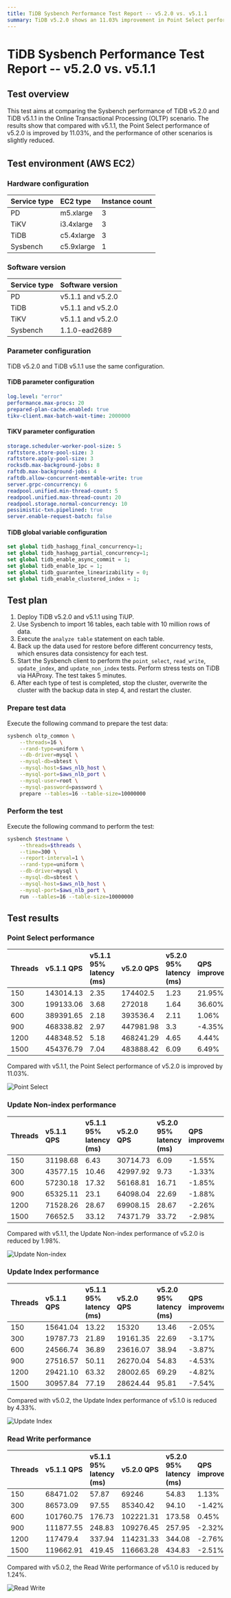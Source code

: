 ```yaml
---
title: TiDB Sysbench Performance Test Report -- v5.2.0 vs. v5.1.1
summary: TiDB v5.2.0 shows an 11.03% improvement in Point Select performance compared to v5.1.1. However, other scenarios show a slight reduction in performance. The hardware and software configurations, test plan, and results are detailed in the report.
---
```


# TiDB Sysbench Performance Test Report -- v5.2.0 vs. v5.1.1

## Test overview

This test aims at comparing the Sysbench performance of TiDB v5.2.0 and TiDB v5.1.1 in the Online Transactional Processing (OLTP) scenario. The results show that compared with v5.1.1, the Point Select performance of v5.2.0 is improved by 11.03%, and the performance of other scenarios is slightly reduced.

## Test environment (AWS EC2）

### Hardware configuration

| Service type         | EC2 type     | Instance count |
|:----------|:----------|:----------|
| PD        | m5.xlarge |     3     |
| TiKV      | i3.4xlarge|     3     |
| TiDB      | c5.4xlarge|     3     |
| Sysbench  | c5.9xlarge|     1     |

### Software version

| Service type   | Software version    |
|:----------|:-----------|
| PD        | v5.1.1 and v5.2.0   |
| TiDB      | v5.1.1 and v5.2.0   |
| TiKV      | v5.1.1 and v5.2.0   |
| Sysbench  | 1.1.0-ead2689   |

### Parameter configuration

TiDB v5.2.0 and TiDB v5.1.1 use the same configuration.

#### TiDB parameter configuration


```yaml
log.level: "error"
performance.max-procs: 20
prepared-plan-cache.enabled: true
tikv-client.max-batch-wait-time: 2000000
```

#### TiKV parameter configuration


```yaml
storage.scheduler-worker-pool-size: 5
raftstore.store-pool-size: 3
raftstore.apply-pool-size: 3
rocksdb.max-background-jobs: 8
raftdb.max-background-jobs: 4
raftdb.allow-concurrent-memtable-write: true
server.grpc-concurrency: 6
readpool.unified.min-thread-count: 5
readpool.unified.max-thread-count: 20
readpool.storage.normal-concurrency: 10
pessimistic-txn.pipelined: true
server.enable-request-batch: false
```

#### TiDB global variable configuration


```sql
set global tidb_hashagg_final_concurrency=1;
set global tidb_hashagg_partial_concurrency=1;
set global tidb_enable_async_commit = 1;
set global tidb_enable_1pc = 1;
set global tidb_guarantee_linearizability = 0;
set global tidb_enable_clustered_index = 1;
```

## Test plan

1. Deploy TiDB v5.2.0 and v5.1.1 using TiUP.
2. Use Sysbench to import 16 tables, each table with 10 million rows of data.
3. Execute the `analyze table` statement on each table.
4. Back up the data used for restore before different concurrency tests, which ensures data consistency for each test.
5. Start the Sysbench client to perform the `point_select`, `read_write`, `update_index`, and `update_non_index` tests. Perform stress tests on TiDB via HAProxy. The test takes 5 minutes.
6. After each type of test is completed, stop the cluster, overwrite the cluster with the backup data in step 4, and restart the cluster.

### Prepare test data

Execute the following command to prepare the test data:


```bash
sysbench oltp_common \
    --threads=16 \
    --rand-type=uniform \
    --db-driver=mysql \
    --mysql-db=sbtest \
    --mysql-host=$aws_nlb_host \
    --mysql-port=$aws_nlb_port \
    --mysql-user=root \
    --mysql-password=password \
    prepare --tables=16 --table-size=10000000
```

### Perform the test

Execute the following command to perform the test:


```bash
sysbench $testname \
    --threads=$threads \
    --time=300 \
    --report-interval=1 \
    --rand-type=uniform \
    --db-driver=mysql \
    --mysql-db=sbtest \
    --mysql-host=$aws_nlb_host \
    --mysql-port=$aws_nlb_port \
    run --tables=16 --table-size=10000000
```

## Test results

### Point Select performance

| Threads   | v5.1.1 QPS   | v5.1.1 95% latency (ms)   | v5.2.0 QPS   | v5.2.0 95% latency (ms)   | QPS improvement   |
|:----------|:----------|:----------|:----------|:----------|:----------|
|150|143014.13|2.35|174402.5|1.23|21.95%|
|300|199133.06|3.68|272018|1.64|36.60%|
|600|389391.65|2.18|393536.4|2.11|1.06%|
|900|468338.82|2.97|447981.98|3.3|-4.35%|
|1200|448348.52|5.18|468241.29|4.65|4.44%|
|1500|454376.79|7.04|483888.42|6.09|6.49%|

Compared with v5.1.1, the Point Select performance of v5.2.0 is improved by 11.03%.

![Point Select](https://docs-download.pingcap.com/media/images/docs/sysbench_v511vsv520_point_select.png)

### Update Non-index performance

| Threads   | v5.1.1 QPS   | v5.1.1 95% latency (ms)   | v5.2.0 QPS   | v5.2.0 95% latency (ms)   | QPS improvement   |
|:----------|:----------|:----------|:----------|:----------|:----------|
|150|31198.68|6.43|30714.73|6.09|-1.55%|
|300|43577.15|10.46|42997.92|9.73|-1.33%|
|600|57230.18|17.32|56168.81|16.71|-1.85%|
|900|65325.11|23.1|64098.04|22.69|-1.88%|
|1200|71528.26|28.67|69908.15|28.67|-2.26%|
|1500|76652.5|33.12|74371.79|33.72|-2.98%|

Compared with v5.1.1, the Update Non-index performance of v5.2.0 is reduced by 1.98%.

![Update Non-index](https://docs-download.pingcap.com/media/images/docs/sysbench_v511vsv520_update_non_index.png)

### Update Index performance

| Threads   | v5.1.1 QPS   | v5.1.1 95% latency (ms)   | v5.2.0 QPS   | v5.2.0 95% latency (ms)   | QPS improvement   |
|:----------|:----------|:----------|:----------|:----------|:----------|
|150|15641.04|13.22|15320|13.46|-2.05%|
|300|19787.73|21.89|19161.35|22.69|-3.17%|
|600|24566.74|36.89|23616.07|38.94|-3.87%|
|900|27516.57|50.11|26270.04|54.83|-4.53%|
|1200|29421.10|63.32|28002.65|69.29|-4.82%|
|1500|30957.84|77.19|28624.44|95.81|-7.54%|

Compared with v5.0.2, the Update Index performance of v5.1.0 is reduced by 4.33%.

![Update Index](https://docs-download.pingcap.com/media/images/docs/sysbench_v511vsv520_update_index.png)

### Read Write performance

| Threads   | v5.1.1 QPS   | v5.1.1 95% latency (ms)   | v5.2.0 QPS   | v5.2.0 95% latency (ms)   | QPS improvement   |
|:----------|:----------|:----------|:----------|:----------|:----------|
|150|68471.02|57.87|69246|54.83|1.13%|
|300|86573.09|97.55|85340.42|94.10|-1.42%|
|600|101760.75|176.73|102221.31|173.58|0.45%|
|900|111877.55|248.83|109276.45|257.95|-2.32%|
|1200|117479.4|337.94|114231.33|344.08|-2.76%|
|1500|119662.91|419.45|116663.28|434.83|-2.51%|

Compared with v5.0.2, the Read Write performance of v5.1.0 is reduced by 1.24%.

![Read Write](https://docs-download.pingcap.com/media/images/docs/sysbench_v511vsv520_read_write.png)

